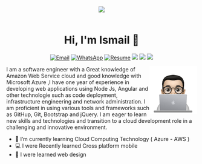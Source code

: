 <div align="center">
<img src="https://i.imgur.com/8MupZHY.gif" width="400px" align="center" /> 
</div>

<br>


<h1 align="center">Hi, I'm Ismail 👋</h1>

<p align="center">
<a href="mailto:esmailhelal78@gmail.com" target="_blank"><img src="https://img.shields.io/badge/-Gmail-c14438?style=flat-square&logo=Gmail&logoColor=white" alt="Email"></a> 
  <a href="https://wa.me/message/B7IIP2I2MNPGM1"target="_blank"><img src="https://img.shields.io/badge/-WhatsApp-181717?style=flat-square&logo=WhatsApp" alt="WhatsApp"></a> <a href="https://drive.google.com/file/d/1gSgCq4vgpEWnAc_l0LQVH3-rWcW9fmQn/view?usp=sharing"_blank"><img src="https://img.shields.io/badge/-Resume-181717?style=flat-square&logo=Resume" alt="Resume"></a> <a href="https://www.facebook.com/esmail.helal.144/"><img src="https://img.shields.io/badge/facebook-%230177B5?style=flat&logo=facebook&logoColor=white"/></a>  <a href="https://www.linkedin.com/in/ismailmhelal"><img src="https://img.shields.io/badge/linkedin-%230177B5?style=flat&logo=linkedin&logoColor=white"/></a> <a href="https://twitter.com/IsmailHelal11"><img src="https://img.shields.io/badge/twitter-%231FA1F1?style=flat&logo=twitter&logoColor=white"/></a>  
</p>

<img src="https://github.com/ismail116/ismail116/blob/main/profile-img.png" align="right" width="25%"/>

I am a software engineer with a Great knowledge of Amazon Web Service cloud and good knowledge
with Microsoft Azure ,I have one year of experience in developing web applications using Node Js,
Angular and other technologie such as code deployment, infrastructure engineering and network
administration. I am proficient in using various tools and frameworks such as GitHup, Git, Bootstrap and
jQuery. I am eager to learn new skills and technologies and transition to a cloud development role in a
challenging and innovative environment.


- 🔭 I’m currently learning Cloud Computing Technology ( Azure - AWS )
- 💻 I were Recently learned  Cross platform mobile 
- 🌱 I were learned web design 






<!--
**ismail116/ismail116** is a ✨ _special_ ✨ repository because its `README.md` (this file) appears on your GitHub profile.

Here are some ideas to get you started:

- 🔭 I’m currently working on ...
- 🌱 I’m currently learning ...
- 👯 I’m looking to collaborate on ...
- 🤔 I’m looking for help with ...
- 💬 Ask me about ...
- 📫 How to reach me: ...
- 😄 Pronouns: ...
- ⚡ Fun fact: ...
-->
